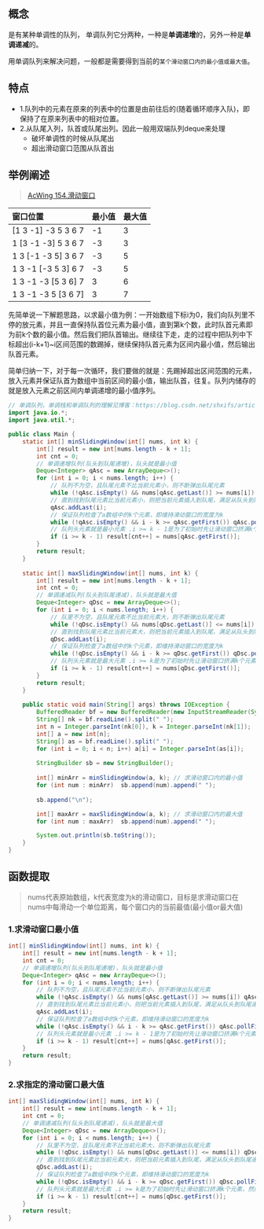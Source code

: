 ## 概念
是有某种单调性的队列， 单调队列它分两种，一种是**单调递增**的，另外一种是**单调递减**的。

用单调队列来解决问题，一般都是需要得到当前的`某个滑动窗口内的最小值或最大值`。

## 特点
+ 1.队列中的元素在原来的列表中的位置是由前往后的(随着循环顺序入队)，即保持了在原来列表中的相对位置。
+ 2.从队尾入列，队首或队尾出列。因此一般用双端队列deque来处理
  + 破坏单调性的时候从队尾出
  + 超出滑动窗口范围从队首出 

## 举例阐述
> [AcWing 154.滑动窗口](https://www.acwing.com/problem/content/156/)

| 窗口位置            | 最小值 | 最大值 |
| :------------------ | :----- | :----- |
| [1 3 -1] -3 5 3 6 7 | -1     | 3      |
| 1 [3 -1 -3] 5 3 6 7 | -3     | 3      |
| 1 3 [-1 -3 5] 3 6 7 | -3     | 5      |
| 1 3 -1 [-3 5 3] 6 7 | -3     | 5      |
| 1 3 -1 -3 [5 3 6] 7 | 3      | 6      |
| 1 3 -1 -3 5 [3 6 7] | 3      | 7      |

先简单说一下解题思路，以求最小值为例：一开始数组下标i为0，我们向队列里不停的放元素，并且一直保持队首位元素为最小值，直到第k个数，此时队首元素即为前k个数的最小值。然后我们把队首输出。继续往下走，走的过程中把队列中下标超出(i-k+1)~i区间范围的数踢掉，继续保持队首元素为区间内最小值，然后输出队首元素。

简单归纳一下，对于每一次循环，我们要做的就是：先踢掉超出区间范围的元素，放入元素并保证队首为数组中当前区间的最小值，输出队首，往复。队列内储存的就是放入元素之前区间内单调递增的最小值序列。

```java
// 单调队列，单调栈和单调队列的理解见博客：https://blog.csdn.net/shxifs/article/details/101058167
import java.io.*;
import java.util.*;

public class Main {
    static int[] minSlidingWindow(int[] nums, int k) {
        int[] result = new int[nums.length - k + 1];
        int cnt = 0;
        // 单调递增队列(队头到队尾递增)，队头就是最小值
        Deque<Integer> qAsc = new ArrayDeque<>();
        for (int i = 0; i < nums.length; i++) {
            // 队列不为空，且队尾元素不比当前元素小，则不断弹出队尾元素
            while (!qAsc.isEmpty() && nums[qAsc.getLast()] >= nums[i]) qAsc.pollLast(); 
            // 直到找到队尾元素比当前元素小，则把当前元素插入到队尾，满足从队头到队尾递增
            qAsc.addLast(i); 
            // 保证队列检查了a数组中的k个元素，即维持滑动窗口的宽度为k
            while (!qAsc.isEmpty() && i - k >= qAsc.getFirst()) qAsc.pollFirst(); 
            // 队列头元素就是最小元素 .i >= k - 1是为了初始时先让滑动窗口挤满k个元素，然后再求滑动窗口内的最小值才有意义
            if (i >= k - 1) result[cnt++] = nums[qAsc.getFirst()];
        }
        return result;
    }
    
    static int[] maxSlidingWindow(int[] nums, int k) {
        int[] result = new int[nums.length - k + 1];
        int cnt = 0;
        // 单调递减队列(队头到队尾递减)，队头就是最大值
        Deque<Integer> qDsc = new ArrayDeque<>();
        for (int i = 0; i < nums.length; i++) {
            // 队里不为空，且队尾元素不比当前元素大，则不断弹出队尾元素
            while (!qDsc.isEmpty() && nums[qDsc.getLast()] <= nums[i]) qDsc.pollLast();
            // 直到找到队尾元素比当前元素大，则把当前元素插入到队尾，满足从队头到队尾递减
            qDsc.addLast(i);
            // 保证队列检查了a数组中的k个元素，即维持滑动窗口的宽度为k
            while (!qDsc.isEmpty() && i - k >= qDsc.getFirst()) qDsc.pollFirst();
            // 队列头元素就是最大元素 .i >= k是为了初始时先让滑动窗口挤满k个元素，然后再求滑动窗口内的最大值才有意义
            if (i >= k - 1) result[cnt++] = nums[qDsc.getFirst()];
        }
        return result;
    }
    
    public static void main(String[] args) throws IOException {
        BufferedReader bf = new BufferedReader(new InputStreamReader(System.in));
        String[] nk = bf.readLine().split(" ");
        int n = Integer.parseInt(nk[0]), k = Integer.parseInt(nk[1]);
        int[] a = new int[n];
        String[] as = bf.readLine().split(" ");
        for (int i = 0; i < n; i++) a[i] = Integer.parseInt(as[i]);
        
        StringBuilder sb = new StringBuilder();
        
        int[] minArr = minSlidingWindow(a, k); // 求滑动窗口内的最小值
        for (int num : minArr)  sb.append(num).append(" ");
        
        sb.append("\n");

        int[] maxArr = maxSlidingWindow(a, k); // 求滑动窗口内的最大值
        for (int num : maxArr)  sb.append(num).append(" ");

        System.out.println(sb.toString());
    }
}
```

## 函数提取
> nums代表原始数组，k代表宽度为k的滑动窗口，目标是求滑动窗口在nums中每滑动一个单位距离，每个窗口内的当前最值(最小值or最大值)

### 1.求滑动窗口最小值
```java
int[] minSlidingWindow(int[] nums, int k) {
    int[] result = new int[nums.length - k + 1];
    int cnt = 0;
    // 单调递增队列(队头到队尾递增)，队头就是最小值
    Deque<Integer> qAsc = new ArrayDeque<>();
    for (int i = 0; i < nums.length; i++) {
        // 队列不为空，且队尾元素不比当前元素小，则不断弹出队尾元素
        while (!qAsc.isEmpty() && nums[qAsc.getLast()] >= nums[i]) qAsc.pollLast(); 
        // 直到找到队尾元素比当前元素小，则把当前元素插入到队尾，满足从队头到队尾递增
        qAsc.addLast(i); 
        // 保证队列检查了a数组中的k个元素，即维持滑动窗口的宽度为k
        while (!qAsc.isEmpty() && i - k >= qAsc.getFirst()) qAsc.pollFirst(); 
        // 队列头元素就是最小元素 .i >= k - 1是为了初始时先让滑动窗口挤满k个元素，然后再求滑动窗口内的最小值才有意义
        if (i >= k - 1) result[cnt++] = nums[qAsc.getFirst()];
    }
    return result;
}
```

### 2.求指定的滑动窗口最大值
```java
int[] maxSlidingWindow(int[] nums, int k) {
    int[] result = new int[nums.length - k + 1];
    int cnt = 0;
    // 单调递减队列(队头到队尾递减)，队头就是最大值
    Deque<Integer> qDsc = new ArrayDeque<>();
    for (int i = 0; i < nums.length; i++) {
        // 队里不为空，且队尾元素不比当前元素大，则不断弹出队尾元素
        while (!qDsc.isEmpty() && nums[qDsc.getLast()] <= nums[i]) qDsc.pollLast();
        // 直到找到队尾元素比当前元素大，则把当前元素插入到队尾，满足从队头到队尾递减
        qDsc.addLast(i);
        // 保证队列检查了a数组中的k个元素，即维持滑动窗口的宽度为k
        while (!qDsc.isEmpty() && i - k >= qDsc.getFirst()) qDsc.pollFirst();
        // 队列头元素就是最大元素 .i >= k是为了初始时先让滑动窗口挤满k个元素，然后再求滑动窗口内的最大值才有意义
        if (i >= k - 1) result[cnt++] = nums[qDsc.getFirst()];
    }
    return result;
}
```

